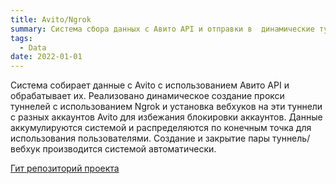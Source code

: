```yaml
---
title: Avito/Ngrok
summary: Система сбора данных с Авито API и отправки в  динамические туннели Ngrok
tags:
  - Data
date: 2022-01-01
---
```

Система собирает данные с Avito с использованием Авито API и обрабатывает их.
Реализовано динамическое создание прокси туннелей с использованием Ngrok и установка вебхуков на эти туннели с разных аккаунтов Avito для избежания блокировки аккаунтов.
Данные аккумулируются системой и распределяются по конечным точка для использования пользователями.
Создание и закрытие пары туннель/вебхук производится системой автоматически.

[Гит репозиторий проекта](https://github.com/PabloGolobaro/AvitoMessengeBot)
